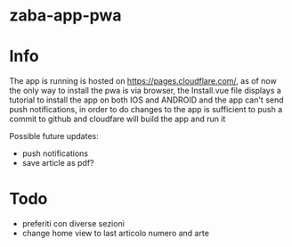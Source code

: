 # zaba-app-pwa

# Info

The app is running is hosted on https://pages.cloudflare.com/, as of now the only way to install the pwa is via browser, the Install.vue file displays a tutorial to install the app on both IOS and ANDROID and the app can't send push notifications, in order to do changes to the app is sufficient to push a commit to github and cloudfare will build the app and run it

Possible future updates:

- push notifications
- save article as pdf?

# Todo

- preferiti con diverse sezioni
- change home view to last articolo numero and arte

